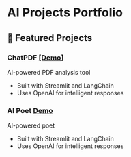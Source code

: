 # AI Projects Portfolio

## 🤖 Featured Projects

### ChatPDF [[Demo]](https://ai-chatpdf-skymaker.streamlit.app/)
AI-powered PDF analysis tool
- Built with Streamlit and LangChain
- Uses OpenAI for intelligent responses

### AI Poet [Demo](https://mainpy-lbuqkhjxsyfthgagnnpqc4.streamlit.app/)
AI-powered poet
- Built with Streamlit and LangChain
- Uses OpenAI for intelligent responses
